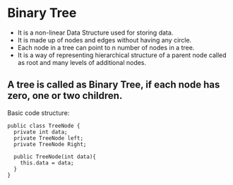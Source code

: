 # Binary Tree

* It is a non-linear Data Structure used for storing data.
* It is made up of nodes and edges without having any circle.
* Each node in a tree can point to n number of nodes in a tree.
* It is a way of representing hierarchical structure of a parent node called as root and many levels of additional nodes.

## A tree is called as Binary Tree, if each node has zero, one or two children.

Basic code structure:
```
public class TreeNode {
  private int data;
  private TreeNode left;
  private TreeNode Right;

  public TreeNode(int data){
    this.data = data;
  }
}
```
